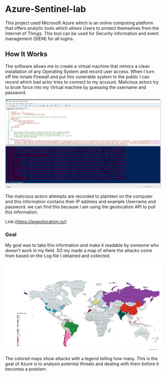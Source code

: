 # Azure-Sentinel-lab

This project used Microsoft Azure which is an online computing platform that offers analytic tools which allows Users to protect themselves from the Internet of Things. This tool can be used for Security information and event management (SIEM) for all logins. 

## How It Works

The software allows me to create a virtual machine that mimics a clean installation of any Operating System and record user access. When I turn off the innate Firewall and put this vunerable system to the public I can record which bad actor tries to connect to my account. Malicious actors try to brute force into my Virtual machine by guessing the username and password. 

 ![Windows](https://github.com/ShihabIslam789/Azure-Sentinel-lab/blob/main/PIctures/Terminal%20picture.png)

 The malicious actors attempts are recorded to plaintext on the computer and this information contains their IP address and example Username and password. we can find this because I am using the geolocation API to pull this information.
 
 Link:(https://ipgeolocation.io/)

 ### Goal

 My goal was to take this information and make it readable by someone who doesn't work in my field. SO my made a map of where the attacks come from based on the Log file I obtained and collected.

 ![Windows2](https://github.com/ShihabIslam789/Azure-Sentinel-lab/blob/main/PIctures/Attempted_Logins.png)

 The colored maps show attacks with a legend telling how many. This is the goal of Azure is to analysis potential threats and dealing with them before it becomes  a problem.